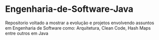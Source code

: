 # Engenharia-de-Software-Java
Repositorio voltado a mostrar a evolução e projetos envolvendo assuntos em Engenharia de Software como: Arquitetura, Clean Code, Hash Maps entre outros em Java
